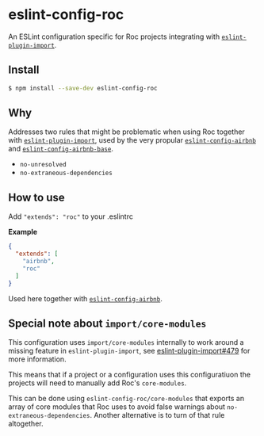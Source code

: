 # eslint-config-roc

An ESLint configuration specific for Roc projects integrating with [`eslint-plugin-import`](https://github.com/benmosher/eslint-plugin-import).

## Install

```bash
$ npm install --save-dev eslint-config-roc
```

## Why

Addresses two rules that might be problematic when using Roc together with [`eslint-plugin-import`](https://github.com/benmosher/eslint-plugin-import), used by the very propular [`eslint-config-airbnb`](https://www.npmjs.com/package/eslint-config-airbnb) and [`eslint-config-airbnb-base`](https://www.npmjs.com/package/eslint-config-airbnb-base).

- `no-unresolved`
- `no-extraneous-dependencies`

## How to use

Add `"extends": "roc"` to your .eslintrc

__Example__  
```json
{
  "extends": [
    "airbnb",
    "roc"
  ]
}
```
Used here together with [`eslint-config-airbnb`](https://www.npmjs.com/package/eslint-config-airbnb).

## Special note about `import/core-modules`

This configuration uses `import/core-modules` internally to work around a missing feature in `eslint-plugin-import`, see [eslint-plugin-import#479](https://github.com/benmosher/eslint-plugin-import/issues/479) for more information.

This means that if a project or a configuration uses this configuratiuon the projects will need to manually add Roc's `core-modules`.

This can be done using `eslint-config-roc/core-modules` that exports an array of core modules that Roc uses to avoid false warnings about `no-extraneous-dependencies`. Another alternative is to turn of that rule altogether.
